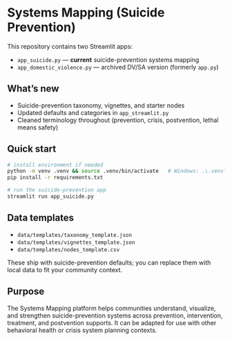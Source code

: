 # Systems Mapping (Suicide Prevention)

This repository contains two Streamlit apps:
- `app_suicide.py` — **current** suicide-prevention systems mapping
- `app_domestic_violence.py` — archived DV/SA version (formerly `app.py`)

## What’s new
- Suicide-prevention taxonomy, vignettes, and starter nodes
- Updated defaults and categories in `app_streamlit.py`
- Cleaned terminology throughout (prevention, crisis, postvention, lethal means safety)

## Quick start

```bash
# install environment if needed
python -m venv .venv && source .venv/bin/activate   # Windows: .\.venv\Scripts\Activate
pip install -r requirements.txt

# run the suicide-prevention app
streamlit run app_suicide.py
```

## Data templates
- `data/templates/taxonomy_template.json`
- `data/templates/vignettes_template.json`
- `data/templates/nodes_template.csv`

These ship with suicide-prevention defaults; you can replace them with local data to fit your community context.

## Purpose
The Systems Mapping platform helps communities understand, visualize, and strengthen suicide-prevention systems across prevention, intervention, treatment, and postvention supports. It can be adapted for use with other behavioral health or crisis system planning contexts.
